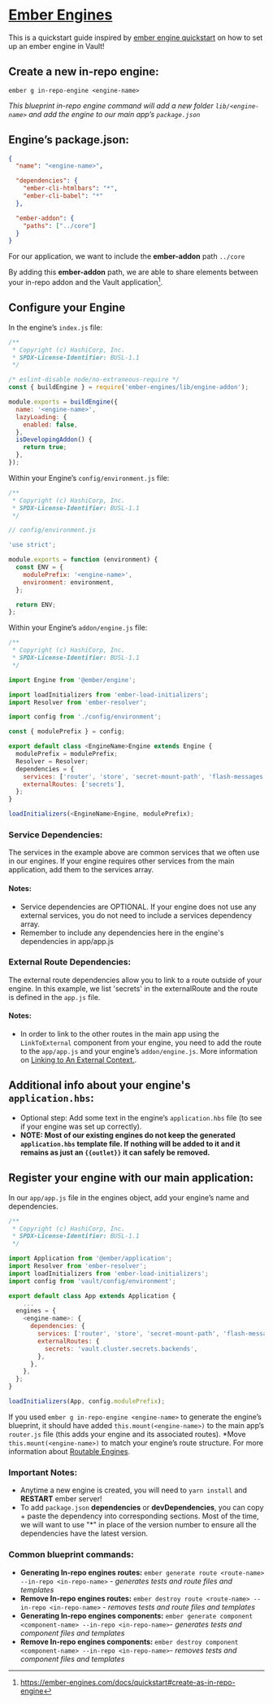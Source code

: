# [Ember Engines](https://ember-engines.com/docs)

This is a quickstart guide inspired by [ember engine quickstart](https://ember-engines.com/docs/quickstart) on how to set up an ember engine in Vault!

## Create a new in-repo engine:

`ember g in-repo-engine <engine-name>`

_This blueprint in-repo engine command will add a new folder `lib/<engine-name>` and add the engine to our main app’s `package.json`_

## Engine’s package.json:

```json
{
  "name": "<engine-name>",

  "dependencies": {
    "ember-cli-htmlbars": "*",
    "ember-cli-babel": "*"
  },

  "ember-addon": {
    "paths": ["../core"]
  }
}
```

For our application, we want to include the **ember-addon** path `../core`

By adding this **ember-addon** path, we are able to share elements between your in-repo addon and the Vault application[^1].

## Configure your Engine

In the engine’s `index.js` file:

```js
/**
 * Copyright (c) HashiCorp, Inc.
 * SPDX-License-Identifier: BUSL-1.1
 */

/* eslint-disable node/no-extraneous-require */
const { buildEngine } = require('ember-engines/lib/engine-addon');

module.exports = buildEngine({
  name: '<engine-name>',
  lazyLoading: {
    enabled: false,
  },
  isDevelopingAddon() {
    return true;
  },
});
```

Within your Engine’s `config/environment.js` file:

```js
/**
 * Copyright (c) HashiCorp, Inc.
 * SPDX-License-Identifier: BUSL-1.1
 */

// config/environment.js

'use strict';

module.exports = function (environment) {
  const ENV = {
    modulePrefix: '<engine-name>',
    environment: environment,
  };

  return ENV;
};
```

Within your Engine’s `addon/engine.js` file:

```js
/**
 * Copyright (c) HashiCorp, Inc.
 * SPDX-License-Identifier: BUSL-1.1
 */

import Engine from '@ember/engine';

import loadInitializers from 'ember-load-initializers';
import Resolver from 'ember-resolver';

import config from './config/environment';

const { modulePrefix } = config;

export default class <EngineName>Engine extends Engine {
  modulePrefix = modulePrefix;
  Resolver = Resolver;
  dependencies = {
    services: ['router', 'store', 'secret-mount-path', 'flash-messages'],
    externalRoutes: ['secrets'],
  };
}

loadInitializers(<EngineName>Engine, modulePrefix);
```

### Service Dependencies:

The services in the example above are common services that we often use in our engines. If your engine requires other services from the main application, add them to the services array.

#### Notes:

- Service dependencies are OPTIONAL. If your engine does not use any external services, you do not need to include a services dependency array.
- Remember to include any dependencies here in the engine's dependencies in app/app.js

### External Route Dependencies:

The external route dependencies allow you to link to a route outside of your engine. In this example, we list 'secrets' in the externalRoute and the route is defined in the `app.js` file.

#### Notes:

- In order to link to the other routes in the main app using the `LinkToExternal` component from your engine, you need to add the route to the `app/app.js` and your engine’s `addon/engine.js`. More information on [Linking to An External Context.](https://ember-engines.com/docs/link-to-external).

## Additional info about your engine's `application.hbs`:

- Optional step: Add some text in the engine’s `application.hbs` file (to see if your engine was set up correctly).
- **NOTE: Most of our existing engines do not keep the generated `application.hbs` template file. If nothing will be added to it and it remains as just an `{{outlet}}` it can safely be removed.**

## Register your engine with our main application:

In our `app/app.js` file in the engines object, add your engine’s name and dependencies.

```js
/**
 * Copyright (c) HashiCorp, Inc.
 * SPDX-License-Identifier: BUSL-1.1
 */

import Application from '@ember/application';
import Resolver from 'ember-resolver';
import loadInitializers from 'ember-load-initializers';
import config from 'vault/config/environment';

export default class App extends Application {
	...
  engines = {
    <engine-name>: {
      dependencies: {
        services: ['router', 'store', 'secret-mount-path', 'flash-messages', <any-other-dependencies-you-have>],
        externalRoutes: {
          secrets: 'vault.cluster.secrets.backends',
        },
      },
    },
  };
}

loadInitializers(App, config.modulePrefix);
```

If you used `ember g in-repo-engine <engine-name>` to generate the engine’s blueprint, it should have added `this.mount(<engine-name>)` to the main app’s `router.js` file (this adds your engine and its associated routes). \*Move `this.mount(<engine-name>)` to match your engine’s route structure. For more information about [Routable Engines](https://ember-engines.com/docs/quickstart#routable-engines).

### Important Notes:

- Anytime a new engine is created, you will need to `yarn install` and **RESTART** ember server!
- To add `package.json` **dependencies** or **devDependencies**, you can copy + paste the dependency into corresponding sections. Most of the time, we will want to use "\*" in place of the version number to ensure all the dependencies have the latest version.

### Common blueprint commands:

- **Generating In-repo engines routes:** `ember generate route <route-name> --in-repo <in-repo-name>` - _generates tests and route files and templates_
- **Remove In-repo engines routes:** `ember destroy route <route-name> --in-repo <in-repo-name>` - _removes tests and route files and templates_
- **Generating In-repo engines components:** `ember generate component <component-name> --in-repo <in-repo-name>`- _generates tests and component files and templates_
- **Remove In-repo engines components:** `ember destroy component <component-name> --in-repo <in-repo-name>`- _removes tests and component files and templates_

[^1]: https://ember-engines.com/docs/quickstart#create-as-in-repo-engine
